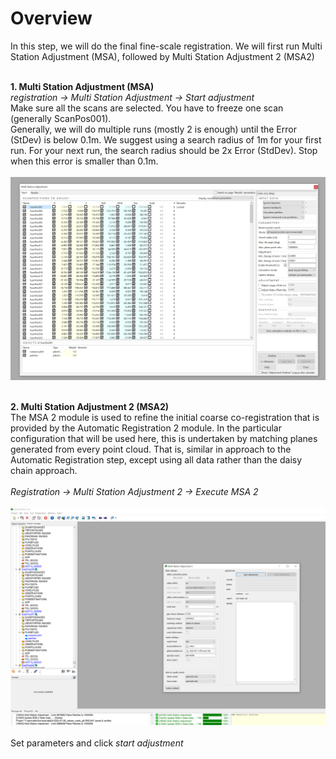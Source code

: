 # Overview
In this step, we will do the final fine-scale registration. We will first run Multi Station Adjustment (MSA), followed by Multi Station Adjustment 2 (MSA2)
<br><br>


**1. Multi Station Adjustment (MSA)**
<br>
*registration → Multi Station Adjustment → Start adjustment*<br>
Make sure all the scans are selected. You have to freeze one scan (generally ScanPos001).<br>
Generally, we will do multiple runs (mostly 2 is enough) until the Error (StDev) is below 0.1m. We suggest using a search radius of 1m for your first run. For your next run, the search radius should be 2x Error (StdDev). Stop when this error is smaller than 0.1m.
<br><br>![alt text](img/msa_project.png)<br><br>

**2. Multi Station Adjustment 2 (MSA2)**
<br>
The MSA 2 module is used to refine the initial coarse co-registration that is
provided by the Automatic Registration 2 module. In the particular configuration
that will be used here, this is undertaken by matching planes generated from
every point cloud. That is, similar in approach to the Automatic Registration step,
except using all data rather than the daisy chain approach.
<br><br>
*Registration → Multi Station Adjustment 2 → Execute MSA 2*
<br><br>![alt text](img/MSA2.png)
<br><br> Set parameters and click *start adjustment*